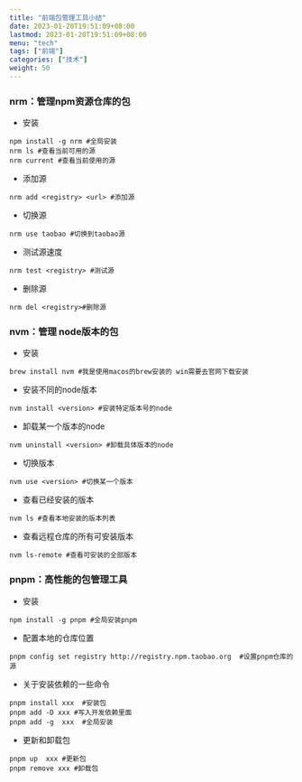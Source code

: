 ```yaml
---
title: "前端包管理工具小结"
date: 2023-01-20T19:51:09+08:00
lastmod: 2023-01-20T19:51:09+08:00
menu: "tech"
tags: ["前端"]
categories: ["技术"]
weight: 50
---
```


### nrm：管理npm资源仓库的包

* 安装

```
npm install -g nrm #全局安装
nrm ls #查看当前可用的源
nrm current #查看当前使用的源
```

* 添加源

```
nrm add <registry> <url> #添加源
```

* 切换源

```
nrm use taobao #切换到taobao源
```

* 测试源速度

```
nrm test <registry> #测试源
```

* 删除源

```
nrm del <registry>#删除源
```

### nvm：管理 node版本的包

* 安装

```
brew install nvm #我是使用macos的brew安装的 win需要去官网下载安装
```

* 安装不同的node版本

```
nvm install <version> #安装特定版本号的node
```

* 卸载某一个版本的node

```
nvm uninstall <version> #卸载具体版本的node
```

* 切换版本

```
nvm use <version> #切换某一个版本
```

* 查看已经安装的版本

```
nvm ls #查看本地安装的版本列表
```

* 查看远程仓库的所有可安装版本

```
nvm ls-remote #查看可安装的全部版本
```

### pnpm：高性能的包管理工具

* 安装

```
npm install -g pnpm #全局安装pnpm
```

* 配置本地的仓库位置

```
pnpm config set registry http://registry.npm.taobao.org  #设置pnpm仓库的源
```

* 关于安装依赖的一些命令

```
pnpm install xxx  #安装包
pnpm add -D xxx #写入开发依赖里面
pnpm add -g  xxx  #全局安装
```

* 更新和卸载包

```
pnpm up  xxx #更新包
pnpm remove xxx #卸载包
```

